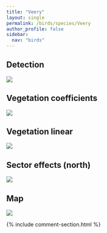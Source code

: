 ```yaml
---
title: "Veery"
layout: single
permalink: /birds/species/Veery
author_profile: false
sidebar:
  nav: "birds"
---
```


<h2>Detection</h2>

<img src="https://beallen.github.io/DevelopmentWebsite/assets/images/birds/Veery/det.jpg">

<h2>Vegetation coefficients</h2>

<img src="https://beallen.github.io/DevelopmentWebsite/assets/images/birds/Veery/veghf.jpg">

<h2>Vegetation linear</h2>

<img src="https://beallen.github.io/DevelopmentWebsite/assets/images/birds/Veery/lin-north.jpg">

<h2>Sector effects (north)</h2>

<img src="https://beallen.github.io/DevelopmentWebsite/assets/images/birds/Veery/sector-north.jpg">

<h2>Map</h2>

<img src="https://beallen.github.io/DevelopmentWebsite/assets/images/birds/Veery/map.jpg">

{% include comment-section.html %}
